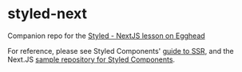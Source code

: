 # styled-next
Companion repo for the [Styled - NextJS lesson on Egghead](https://egghead.io/lessons/egghead-add-styled-components-to-a-next-js-project/)

For reference, please see Styled Components' [guide to SSR](https://www.styled-components.com/docs/advanced#server-side-rendering), and the Next.JS [sample repository for Styled Components](https://github.com/zeit/next.js/tree/master/examples/with-styled-components).
